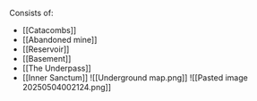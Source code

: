 Consists of:
- [[Catacombs]]
- [[Abandoned mine]]
- [[Reservoir]]
- [[Basement]]
- [[The Underpass]]
- [[Inner Sanctum]]
![[Underground map.png]]
![[Pasted image 20250504002124.png]]